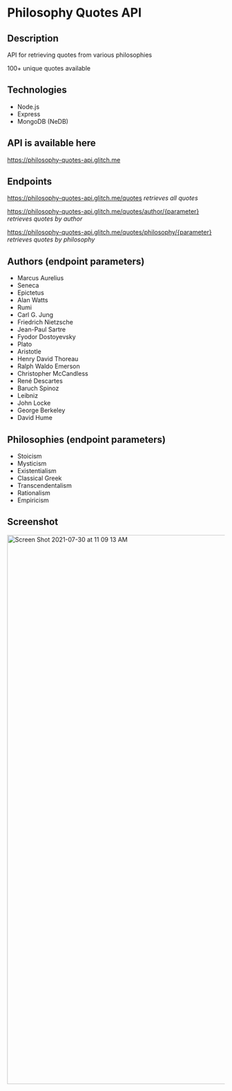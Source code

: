 # Philosophy Quotes API

## Description
API for retrieving quotes from various philosophies

100+ unique quotes available

## Technologies

- Node.js
- Express
- MongoDB (NeDB)

## API is available here
https://philosophy-quotes-api.glitch.me

## Endpoints
https://philosophy-quotes-api.glitch.me/quotes   *retrieves all quotes*

https://philosophy-quotes-api.glitch.me/quotes/author/{parameter}   *retrieves quotes by author*

https://philosophy-quotes-api.glitch.me/quotes/philosophy/{parameter}   *retrieves quotes by philosophy*

## Authors (endpoint parameters)
- Marcus Aurelius
- Seneca
- Epictetus
- Alan Watts
- Rumi
- Carl G. Jung
- Friedrich Nietzsche
- Jean-Paul Sartre
- Fyodor Dostoyevsky
- Plato
- Aristotle
- Henry David Thoreau
- Ralph Waldo Emerson
- Christopher McCandless
- René Descartes
- Baruch Spinoz
- Leibniz
- John Locke
- George Berkeley
- David Hume

## Philosophies (endpoint parameters)
- Stoicism
- Mysticism
- Existentialism
- Classical Greek
- Transcendentalism
- Rationalism
- Empiricism

## Screenshot
<img width="1270" alt="Screen Shot 2021-07-30 at 11 09 13 AM" src="https://user-images.githubusercontent.com/41240707/127673659-6a7d5cde-a5e9-4676-aaa8-5cc2cea20ac0.png">
